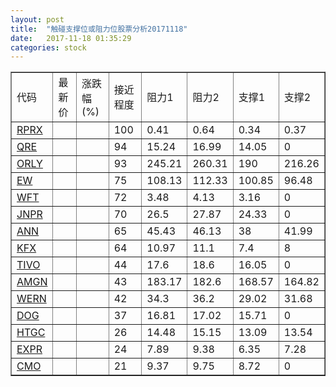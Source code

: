 ```yaml
---
layout: post
title:  "触碰支撑位或阻力位股票分析20171118"
date:   2017-11-18 01:35:29
categories: stock
---
```

<script type="text/javascript">
var stockList = []
stockList.push('gb_rprx');
stockList.push('gb_qre');
stockList.push('gb_orly');
stockList.push('gb_ew');
stockList.push('gb_wft');
stockList.push('gb_jnpr');
stockList.push('gb_ann');
stockList.push('gb_kfx');
stockList.push('gb_tivo');
stockList.push('gb_amgn');
stockList.push('gb_wern');
stockList.push('gb_dog');
stockList.push('gb_htgc');
stockList.push('gb_expr');
stockList.push('gb_cmo');
</script>
<table border="1">
 <tr>
 <td>代码</td>
 <td>最新价</td>
 <td>涨跌幅(%)</td>
 <td>接近程度</td>
 <td>阻力1</td>
 <td>阻力2</td>
 <td>支撑1</td>
 <td>支撑2</td>
</tr>
  <tr id="rprx" class="green">
  <td><a href="http://stock.finance.sina.com.cn/usstock/quotes/RPRX.html" target="_blank">RPRX</a></td><td></td><td></td><td>100</td><td>0.41</td><td>0.64</td><td>0.34</td><td>0.37</td></tr>
  <tr id="qre" class="red">
  <td><a href="http://stock.finance.sina.com.cn/usstock/quotes/QRE.html" target="_blank">QRE</a></td><td></td><td></td><td>94</td><td>15.24</td><td>16.99</td><td>14.05</td><td>0</td></tr>
  <tr id="orly" class="green">
  <td><a href="http://stock.finance.sina.com.cn/usstock/quotes/ORLY.html" target="_blank">ORLY</a></td><td></td><td></td><td>93</td><td>245.21</td><td>260.31</td><td>190</td><td>216.26</td></tr>
  <tr id="ew" class="red">
  <td><a href="http://stock.finance.sina.com.cn/usstock/quotes/EW.html" target="_blank">EW</a></td><td></td><td></td><td>75</td><td>108.13</td><td>112.33</td><td>100.85</td><td>96.48</td></tr>
  <tr id="wft" class="red">
  <td><a href="http://stock.finance.sina.com.cn/usstock/quotes/WFT.html" target="_blank">WFT</a></td><td></td><td></td><td>72</td><td>3.48</td><td>4.13</td><td>3.16</td><td>0</td></tr>
  <tr id="jnpr" class="red">
  <td><a href="http://stock.finance.sina.com.cn/usstock/quotes/JNPR.html" target="_blank">JNPR</a></td><td></td><td></td><td>70</td><td>26.5</td><td>27.87</td><td>24.33</td><td>0</td></tr>
  <tr id="ann" class="red">
  <td><a href="http://stock.finance.sina.com.cn/usstock/quotes/ANN.html" target="_blank">ANN</a></td><td></td><td></td><td>65</td><td>45.43</td><td>46.13</td><td>38</td><td>41.99</td></tr>
  <tr id="kfx" class="green">
  <td><a href="http://stock.finance.sina.com.cn/usstock/quotes/KFX.html" target="_blank">KFX</a></td><td></td><td></td><td>64</td><td>10.97</td><td>11.1</td><td>7.4</td><td>8</td></tr>
  <tr id="tivo" class="red">
  <td><a href="http://stock.finance.sina.com.cn/usstock/quotes/TIVO.html" target="_blank">TIVO</a></td><td></td><td></td><td>44</td><td>17.6</td><td>18.6</td><td>16.05</td><td>0</td></tr>
  <tr id="amgn" class="green">
  <td><a href="http://stock.finance.sina.com.cn/usstock/quotes/AMGN.html" target="_blank">AMGN</a></td><td></td><td></td><td>43</td><td>183.17</td><td>182.6</td><td>168.57</td><td>164.82</td></tr>
  <tr id="wern" class="red">
  <td><a href="http://stock.finance.sina.com.cn/usstock/quotes/WERN.html" target="_blank">WERN</a></td><td></td><td></td><td>42</td><td>34.3</td><td>36.2</td><td>29.02</td><td>31.68</td></tr>
  <tr id="dog" class="green">
  <td><a href="http://stock.finance.sina.com.cn/usstock/quotes/DOG.html" target="_blank">DOG</a></td><td></td><td></td><td>37</td><td>16.81</td><td>17.02</td><td>15.71</td><td>0</td></tr>
  <tr id="htgc" class="green">
  <td><a href="http://stock.finance.sina.com.cn/usstock/quotes/HTGC.html" target="_blank">HTGC</a></td><td></td><td></td><td>26</td><td>14.48</td><td>15.15</td><td>13.09</td><td>13.54</td></tr>
  <tr id="expr" class="red">
  <td><a href="http://stock.finance.sina.com.cn/usstock/quotes/EXPR.html" target="_blank">EXPR</a></td><td></td><td></td><td>24</td><td>7.89</td><td>9.38</td><td>6.35</td><td>7.28</td></tr>
  <tr id="cmo" class="green">
  <td><a href="http://stock.finance.sina.com.cn/usstock/quotes/CMO.html" target="_blank">CMO</a></td><td></td><td></td><td>21</td><td>9.37</td><td>9.75</td><td>8.72</td><td>0</td></tr>
</table>
